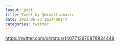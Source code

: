 ```yaml
--- 
layout: post 
title: Tweet by @dimattiamusic 
date: 2021-06-23 1624460144 
categories: twitter 
--- 
```

https://twitter.com/o/status/1407713970878824449